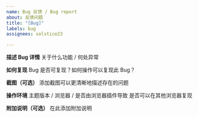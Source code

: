 ```yaml
---
name: Bug 反馈 / Bug report
about: 反馈问题
title: "[Bug]"
labels: bug
assignees: solstice23

---
```


**描述 Bug 详情**
关于什么功能 / 何处异常

**如何复现**
Bug 是否可复现？如何操作可以复现此 Bug？

**截图（可选）**
添加截图可以更清晰地描述存在的问题

**操作环境**
主题版本 / 浏览器 / 是否由浏览器插件导致
是否可以在其他浏览器复现

**附加说明（可选）**
在此添加附加说明

